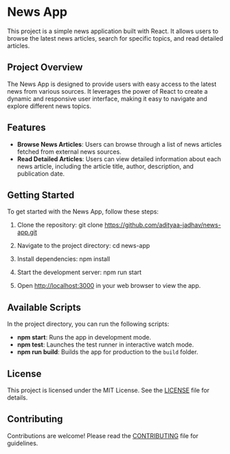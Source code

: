 # News App

This project is a simple news application built with React. It allows users to browse the latest news articles, search for specific topics, and read detailed articles.

## Project Overview

The News App is designed to provide users with easy access to the latest news from various sources. It leverages the power of React to create a dynamic and responsive user interface, making it easy to navigate and explore different news topics.

## Features

- **Browse News Articles**: Users can browse through a list of news articles fetched from external news sources.
- **Read Detailed Articles**: Users can view detailed information about each news article, including the article title, author, description, and publication date.

## Getting Started

To get started with the News App, follow these steps:

1. Clone the repository:
git clone https://github.com/adityaa-jadhav/news-app.git

2. Navigate to the project directory:
cd news-app

3. Install dependencies:
npm install

4. Start the development server:
npm run start

5. Open [http://localhost:3000](http://localhost:3000) in your web browser to view the app.

## Available Scripts

In the project directory, you can run the following scripts:

- **npm start**: Runs the app in development mode.
- **npm test**: Launches the test runner in interactive watch mode.
- **npm run build**: Builds the app for production to the `build` folder.

## License

This project is licensed under the MIT License. See the [LICENSE](LICENSE) file for details.

## Contributing

Contributions are welcome! Please read the [CONTRIBUTING](CONTRIBUTING.md) file for guidelines.
